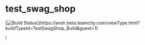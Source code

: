 # test_swag_shop
[![Build Status](https://ansh.beta.teamcity.com/app/rest/builds/buildType:(id:TestSwagShop_Build)/statusIcon)](https://ansh.beta.teamcity.com/viewType.html?buildTypeId=TestSwagShop_Build&guest=1)

!
